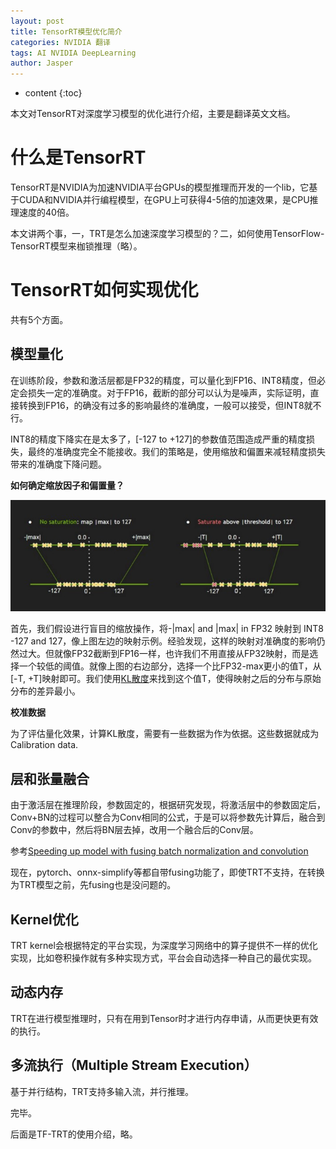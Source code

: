 ```yaml
---
layout: post
title: TensorRT模型优化简介
categories: NVIDIA 翻译
tags: AI NVIDIA DeepLearning
author: Jasper
---
```


* content
{:toc}


本文对TensorRT对深度学习模型的优化进行介绍，主要是翻译英文文档。



# 什么是TensorRT

TensorRT是NVIDIA为加速NVIDIA平台GPUs的模型推理而开发的一个lib，它基于CUDA和NVIDIA并行编程模型，在GPU上可获得4-5倍的加速效果，是CPU推理速度的40倍。

本文讲两个事，一，TRT是怎么加速深度学习模型的？二，如何使用TensorFlow-TensorRT模型来枷锁推理（略）。

# TensorRT如何实现优化

共有5个方面。

## 模型量化

在训练阶段，参数和激活层都是FP32的精度，可以量化到FP16、INT8精度，但必定会损失一定的准确度。对于FP16，截断的部分可以认为是噪声，实际证明，直接转换到FP16，的确没有过多的影响最终的准确度，一般可以接受，但INT8就不行。

INT8的精度下降实在是太多了，[-127 to +127]的参数值范围造成严重的精度损失，最终的准确度完全不能接收。我们的策略是，使用缩放和偏置来减轻精度损失带来的准确度下降问题。

**如何确定缩放因子和偏置量？**

![INT8量化](/images/NVIDIA/trt-optimization-1.jpeg)

首先，我们假设进行盲目的缩放操作，将-|max| and |max| in FP32 映射到 INT8 -127 and 127，像上图左边的映射示例。经验发现，这样的映射对准确度的影响仍然过大。但就像FP32截断到FP16一样，也许我们不用直接从FP32映射，而是选择一个较低的阈值。就像上图的右边部分，选择一个比FP32-max更小的值T，从[-T, +T]映射即可。我们使用[KL散度](https://en.wikipedia.org/wiki/Kullback%E2%80%93Leibler_divergence)来找到这个值T，使得映射之后的分布与原始分布的差异最小。

**校准数据**

为了评估量化效果，计算KL散度，需要有一些数据为作为依据。这些数据就成为Calibration data.

## 层和张量融合

由于激活层在推理阶段，参数固定的，根据研究发现，将激活层中的参数固定后，Conv+BN的过程可以整合为Conv相同的公式，于是可以将参数先计算后，融合到Conv的参数中，然后将BN层去掉，改用一个融合后的Conv层。

参考[Speeding up model with fusing batch normalization and convolution](https://learnml.today/speeding-up-model-with-fusing-batch-normalization-and-convolution-3)

现在，pytorch、onnx-simplify等都自带fusing功能了，即使TRT不支持，在转换为TRT模型之前，先fusing也是没问题的。

## Kernel优化

TRT kernel会根据特定的平台实现，为深度学习网络中的算子提供不一样的优化实现，比如卷积操作就有多种实现方式，平台会自动选择一种自己的最优实现。

## 动态内存

TRT在进行模型推理时，只有在用到Tensor时才进行内存申请，从而更快更有效的执行。

## 多流执行（Multiple Stream Execution）

基于并行结构，TRT支持多输入流，并行推理。

完毕。

后面是TF-TRT的使用介绍，略。

